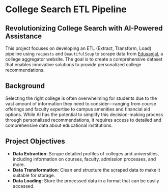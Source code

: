 # College Search ETL Pipeline

## Revolutionizing College Search with AI-Powered Assistance

This project focuses on developing an ETL (Extract, Transform, Load) pipeline using `requests` and `BeautifulSoup` to scrape data from [Edusanjal](https://edusanjal.com/), a college aggregator website. The goal is to create a comprehensive dataset that enables innovative solutions to provide personalized college recommendations.

## Background

Selecting the right college is often overwhelming for students due to the vast amount of information they need to consider—ranging from course offerings and faculty expertise to campus amenities and financial aid options. While AI has the potential to simplify this decision-making process through personalized recommendations, it requires access to detailed and comprehensive data about educational institutions.

## Project Objectives

- **Data Extraction**: Scrape detailed profiles of colleges and universities, including information on courses, faculty, admission processes, and more.
- **Data Transformation**: Clean and structure the scraped data to make it suitable for storage.
- **Data Loading**: Store the processed data in a format that can be easily accessed.
